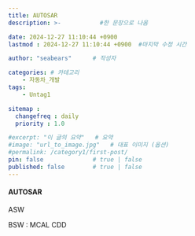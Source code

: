 ```yaml
---
title: AUTOSAR
description: >-           #한 문장으로 나옴

date: 2024-12-27 11:10:44 +0900
lastmod : 2024-12-27 11:10:44 +0900  #마지막 수정 시간

author: "seabears"      # 작성자

categories: # 카테고리
    - 자동차_개발
tags: 
    - Untag1

sitemap :
  changefreq : daily
  priority : 1.0

#excerpt: "이 글의 요약"   # 요약
#image: "url_to_image.jpg"   # 대표 이미지 (옵션)
#permalink: /category1/first-post/
pin: false              # true | false
published: false        # true | false
---
```


#### AUTOSAR

ASW

BSW :
  MCAL
  CDD
